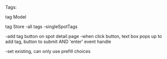 Tags:

tag Model

tag Store
-all tags
-singleSpotTags

-add tag button on spot detail page
-when click button, text box pops up to add tag,
  button to submit AND 'enter' event handle




-set existing, can only use prefill choices
